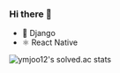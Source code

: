 ### Hi there 👋

- 🐒 Django
- ⚛️ React Native

<!-- ![ymjoo12's github stats](https://github-readme-stats.vercel.app/api?username=ymjoo12&show_icons=true) -->
![ymjoo12's solved.ac stats](https://github-readme-solvedac.hyp3rflow.vercel.app/api/?handle=ymjoo12)

<!--
**ymjoo12/ymjoo12** is a ✨ _special_ ✨ repository because its `README.md` (this file) appears on your GitHub profile.

Here are some ideas to get you started:

- 🔭 I’m currently working on ...
- 🌱 I’m currently learning ...
- 👯 I’m looking to collaborate on ...
- 🤔 I’m looking for help with ...
- 💬 Ask me about ...
- 📫 How to reach me: ...
- 😄 Pronouns: ...
- ⚡ Fun fact: ...
-->
